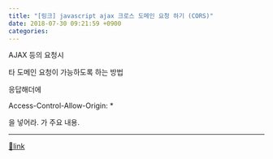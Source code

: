 ```yaml
---
title: "[링크] javascript ajax 크로스 도메인 요청 하기 (CORS)"
date: 2018-07-30 09:21:59 +0900
categories: 
---
```

  

AJAX 등의 요청시

타 도메인 요청이 가능하도록 하는 방법

  
  


응답해더에 

Access-Control-Allow-Origin: *

을 넣어라. 가 주요 내용.





  ***
[🔗link](http://www.mins01.com/mh/tech/read/1177)